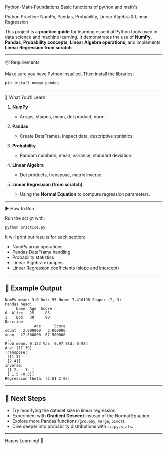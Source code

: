 Python-Math-Foundations
Basic functions of python and math's

Python Practice: NumPy, Pandas, Probability, Linear Algebra & Linear Regression

This project is a **practice guide** for learning essential Python tools used in data science and machine learning. It demonstrates the use of **NumPy**, **Pandas**, **Probability concepts**, **Linear Algebra operations**, and implements **Linear Regression from scratch**.

---

 📦 Requirements

Make sure you have Python installed. Then install the libraries:

```bash
pip install numpy pandas
```

---

 📖 What You’ll Learn

1. **NumPy**

   * Arrays, shapes, mean, dot product, norm.
2. **Pandas**

   * Create DataFrames, inspect data, descriptive statistics.
3. **Probability**

   * Random numbers, mean, variance, standard deviation.
4. **Linear Algebra**

   * Dot products, transpose, matrix inverse.
5. **Linear Regression (from scratch)**

   * Using the **Normal Equation** to compute regression parameters.

---

 ▶️ How to Run

Run the script with:

```bash
python practice.py
```

It will print out results for each section:

* NumPy array operations
* Pandas DataFrame handling
* Probability statistics
* Linear Algebra examples
* Linear Regression coefficients (slope and intercept)

---

## 📝 Example Output

```
NumPy mean: 3.0 Dot: 55 Norm: 7.416198 Shape: (2, 3)
Pandas head:
     Name  Age  Score
0  Alice   25     85
1    Bob   30     90
Describe:
             Age      Score
count   2.000000   2.000000
mean   27.500000  87.500000
...
Prob mean: 0.123 Var: 0.97 Std: 0.984
A·v: [17 39] 
Transpose:
 [[1 3]
 [2 4]] 
Inverse:
 [[-2.   1. ]
 [ 1.5 -0.5]]
Regression theta: [2.01 2.95]
```

---

## 🚀 Next Steps

* Try modifying the dataset size in linear regression.
* Experiment with **Gradient Descent** instead of the Normal Equation.
* Explore more Pandas functions (`groupby`, `merge`, `pivot`).
* Dive deeper into probability distributions with `scipy.stats`.

---

Happy Learning! 🎯
